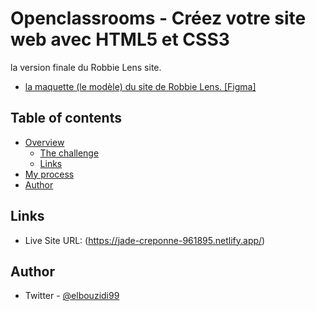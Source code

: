 # Openclassrooms - Créez votre site web avec HTML5 et CSS3

 la version finale du Robbie Lens site.

 - [ la maquette (le modèle) du site de Robbie Lens. [Figma]](https://www.figma.com/file/QkByQpitu0TP9exzH3RM9e/OC---Brouillon-HTML-%2F-CSS-desktop-%26-mobile?node-id=0%3A1&t=PXMT0hibJHNbaz8J-0)

## Table of contents

- [Overview](#overview)
  - [The challenge](#the-challenge)
  - [Links](#links)
- [My process](#my-process)
- [Author](#author)

## Links

- Live Site URL: (https://jade-creponne-961895.netlify.app/)

## Author

- Twitter - [@elbouzidi99](https://twitter.com/elbouzidi99)

